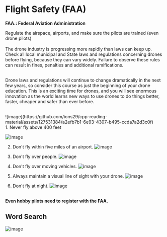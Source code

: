 # Flight Safety (FAA)

**FAA.:  Federal Aviation Administration**<br>

Regulate the airspace, airports, and make sure the pilots are trained (even drone pilots)<br><br>
The drone industry is progressing more rapidly than laws can keep up. Check all local municipal and State laws and regulations concerning drones before flying, because they can vary widely. Failure to observe these rules can result in fines, penalties and additional ramifications.<br><br>

Drone laws and regulations will continue to change dramatically in the next few years, so consider this course as just the beginning of your drone education. This is an exciting time for drones, and you will see enormous innovation as the world learns new ways to use drones to do things better, faster, cheaper and safer than ever before.<br>

<br>
![image](https://github.com/ions29/cpp-reading-material/assets/127531384/a2efb7b1-6e93-4307-b495-ccda7a2d3c0f)
<br>
1. Never fly above 400 feet

![image](https://github.com/ions29/cpp-reading-material/assets/127531384/49418448-18c1-4633-9317-a9ffacd1997f)

2. Don't fly within five miles of an airport.
![image](https://github.com/ions29/cpp-reading-material/assets/127531384/fed237af-2376-43fa-ad7b-71c1df0c2dde)


3. Don't fly over people.
![image](https://github.com/ions29/cpp-reading-material/assets/127531384/b06564e6-bc13-4971-b841-91d191d95397)

4. Don't fly over moving vehicles.
![image](https://github.com/ions29/cpp-reading-material/assets/127531384/baed294a-a8d4-4282-a3e4-472e0c3c7c7c)


5. Always maintain a visual line of sight with your drone.
![image](https://github.com/ions29/cpp-reading-material/assets/127531384/007fb97e-a09e-4723-81db-1334b41e0bd9)

6. Don't fly at night.
![image](https://github.com/ions29/cpp-reading-material/assets/127531384/ac5286cb-65a1-4aa4-a3b6-051f3c6dc95a)



<br>**Even hobby pilots need to register with the FAA.**

## Word Search

![image](https://github.com/ions29/cpp-reading-material/assets/127531384/bde3974f-3eed-41d1-b3b9-55d618979229)

